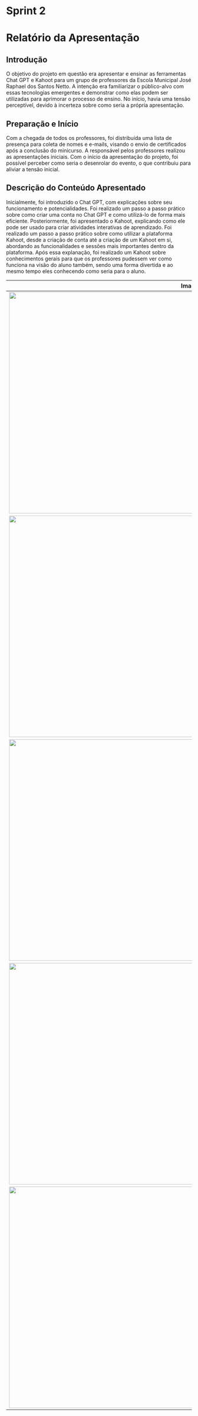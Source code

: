 # Sprint 2

# Relatório da Apresentação

## Introdução
O objetivo do projeto em questão era apresentar e ensinar as ferramentas Chat GPT e Kahoot para um grupo de professores da Escola Municipal José Raphael dos Santos Netto. A intenção era familiarizar o público-alvo com essas tecnologias emergentes e demonstrar como elas podem ser utilizadas para aprimorar o processo de ensino. No início, havia uma tensão perceptível, devido à incerteza sobre como seria a própria apresentação.

## Preparação e Início
Com a chegada de todos os professores, foi distribuída uma lista de presença para coleta de nomes e e-mails, visando o envio de certificados após a conclusão do minicurso. A responsável pelos professores realizou as apresentações iniciais. Com o início da apresentação do projeto, foi possível perceber como seria o desenrolar do evento, o que contribuiu para aliviar a tensão inicial.

## Descrição do Conteúdo Apresentado
Inicialmente, foi introduzido o Chat GPT, com explicações sobre seu funcionamento e potencialidades. Foi realizado um passo a passo prático sobre como criar uma conta no Chat GPT e como utilizá-lo de forma mais eficiente. Posteriormente, foi apresentado o Kahoot, explicando como ele pode ser usado para criar atividades interativas de aprendizado. Foi realizado um passo a passo prático sobre como utilizar a plataforma Kahoot, desde a criação de conta até a criação de um Kahoot em si, abordando as funcionalidades e sessões mais importantes dentro da plataforma. Após essa explanação, foi realizado um Kahoot sobre conhecimentos gerais para que os professores pudessem ver como funciona na visão do aluno também, sendo uma forma divertida e ao mesmo tempo eles conhecendo como seria para o aluno.

| Imagens |
| :-----: |
| <img src = "https://github.com/ICEI-PUC-Minas-PPC-CC/PPC-CC-2023-2--MENTO2--NOITE--HelpSchool/blob/main/docs/img/HelpSchool%20(4).jpg" width="1000" height="600"/> |
| <img src = "https://github.com/ICEI-PUC-Minas-PPC-CC/PPC-CC-2023-2--MENTO2--NOITE--HelpSchool/blob/main/docs/img/HelpSchool%20(5).jpg" width="1000" height="600"/> |
| <img src = "https://github.com/ICEI-PUC-Minas-PPC-CC/PPC-CC-2023-2--MENTO2--NOITE--HelpSchool/blob/main/docs/img/HelpSchool%20(1).jpg" width="1000" height="600"/> |
| <img src = "https://github.com/ICEI-PUC-Minas-PPC-CC/PPC-CC-2023-2--MENTO2--NOITE--HelpSchool/blob/main/docs/img/HelpSchool%20(2).jpg" width="1000" height="600"/> |
| <img src = "https://github.com/ICEI-PUC-Minas-PPC-CC/PPC-CC-2023-2--MENTO2--NOITE--HelpSchool/blob/main/docs/img/HelpSchool%20(3).jpg" width="1000" height="600"/> |
